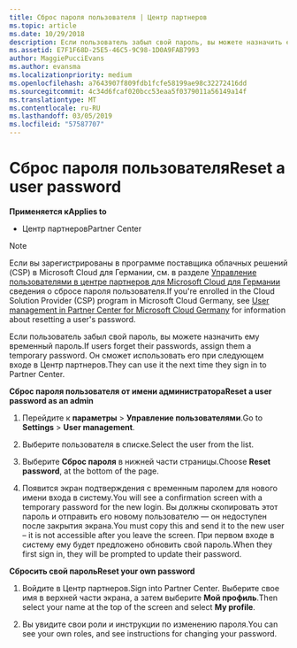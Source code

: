 ```yaml
---
title: Сброс пароля пользователя | Центр партнеров
ms.topic: article
ms.date: 10/29/2018
description: Если пользователь забыл свой пароль, вы можете назначить ему новый временный пароль. Он сможет использовать его при следующем входе в Центр партнеров.
ms.assetid: E7F1F68D-25E5-46C5-9C98-1D0A9FAB7993
author: MaggiePucciEvans
ms.author: evansma
ms.localizationpriority: medium
ms.openlocfilehash: a7643907f809fdb1fcfe58199ae98c32272416dd
ms.sourcegitcommit: 4c34d6fcaf020bcc53eaa5f0379011a56149a14f
ms.translationtype: MT
ms.contentlocale: ru-RU
ms.lasthandoff: 03/05/2019
ms.locfileid: "57587707"
---
```

# <a name="reset-a-user-password"></a><span data-ttu-id="af5b8-104">Сброс пароля пользователя</span><span class="sxs-lookup"><span data-stu-id="af5b8-104">Reset a user password</span></span>

<span data-ttu-id="af5b8-105">**Применяется к**</span><span class="sxs-lookup"><span data-stu-id="af5b8-105">**Applies to**</span></span>

-  <span data-ttu-id="af5b8-106">Центр партнеров</span><span class="sxs-lookup"><span data-stu-id="af5b8-106">Partner Center</span></span>
   
> [!NOTE]  
>  <span data-ttu-id="af5b8-107">Если вы зарегистрированы в программе поставщика облачных решений (CSP) в Microsoft Cloud для Германии, см. в разделе [Управление пользователями в центре партнеров для Microsoft Cloud для Германии](user-management-in-partner-center-for-microsoft-cloud-germany.md) сведения о сбросе пароля пользователя.</span><span class="sxs-lookup"><span data-stu-id="af5b8-107">If you're enrolled in the Cloud Solution Provider (CSP) program in Microsoft Cloud Germany, see [User management in Partner Center for Microsoft Cloud Germany](user-management-in-partner-center-for-microsoft-cloud-germany.md) for information about resetting a user's password.</span></span>

<span data-ttu-id="af5b8-108">Если пользователь забыл свой пароль, вы можете назначить ему временный пароль.</span><span class="sxs-lookup"><span data-stu-id="af5b8-108">If users forget their passwords, assign them a temporary password.</span></span> <span data-ttu-id="af5b8-109">Он сможет использовать его при следующем входе в Центр партнеров.</span><span class="sxs-lookup"><span data-stu-id="af5b8-109">They can use it the next time they sign in to Partner Center.</span></span>

<span data-ttu-id="af5b8-110">**Сброс пароля пользователя от имени администратора**</span><span class="sxs-lookup"><span data-stu-id="af5b8-110">**Reset a user password as an admin**</span></span>

1.  <span data-ttu-id="af5b8-111">Перейдите к **параметры** &gt; **Управление пользователями**.</span><span class="sxs-lookup"><span data-stu-id="af5b8-111">Go to **Settings** &gt; **User management**.</span></span>
2.  <span data-ttu-id="af5b8-112">Выберите пользователя в списке.</span><span class="sxs-lookup"><span data-stu-id="af5b8-112">Select the user from the list.</span></span>

3.  <span data-ttu-id="af5b8-113">Выберите **Сброс пароля** в нижней части страницы.</span><span class="sxs-lookup"><span data-stu-id="af5b8-113">Choose **Reset password**, at the bottom of the page.</span></span>

4.  <span data-ttu-id="af5b8-114">Появится экран подтверждения с временным паролем для нового имени входа в систему.</span><span class="sxs-lookup"><span data-stu-id="af5b8-114">You will see a confirmation screen with a temporary password for the new login.</span></span> <span data-ttu-id="af5b8-115">Вы должны скопировать этот пароль и отправить его новому пользователю — он недоступен после закрытия экрана.</span><span class="sxs-lookup"><span data-stu-id="af5b8-115">You must copy this and send it to the new user – it is not accessible after you leave the screen.</span></span> <span data-ttu-id="af5b8-116">При первом входе в систему ему будет предложено обновить свой пароль.</span><span class="sxs-lookup"><span data-stu-id="af5b8-116">When they first sign in, they will be prompted to update their password.</span></span>

<span data-ttu-id="af5b8-117">**Сбросить свой пароль**</span><span class="sxs-lookup"><span data-stu-id="af5b8-117">**Reset your own password**</span></span>

1.  <span data-ttu-id="af5b8-118">Войдите в Центр партнеров.</span><span class="sxs-lookup"><span data-stu-id="af5b8-118">Sign into Partner Center.</span></span> <span data-ttu-id="af5b8-119">Выберите свое имя в верхней части экрана, а затем выберите **Мой профиль**.</span><span class="sxs-lookup"><span data-stu-id="af5b8-119">Then select your name at the top of the screen and select **My profile**.</span></span>

2.  <span data-ttu-id="af5b8-120">Вы увидите свои роли и инструкции по изменению пароля.</span><span class="sxs-lookup"><span data-stu-id="af5b8-120">You can see your own roles, and see instructions for changing your password.</span></span>

 

 



